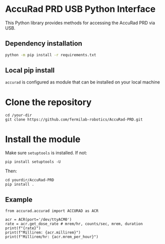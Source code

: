 # AccuRad PRD USB Python Interface

This Python library provides methods for accessing the AccuRad PRD via USB. 

## Dependency installation

```sh
python -m pip install -r requirements.txt
``````

## Local pip install 

`accurad` is configured as module that can be installed on your local machine 

# Clone the repository

```
cd /your-dir
git clone https://github.com/fermilab-robotics/AccuRad-PRD.git
```

# Install the module 

Make sure `setuptools` is installed. If not: 
```
pip install setuptools -U
```
Then:
```
cd yourdir/AccuRad-PRD
pip install .
```


## Example 

```
from accurad.accurad import ACCURAD as ACR

acr = ACR(port='/dev/ttyACM0')
rate = acr.get_dose_rate # mrem/hr, counts/sec, mrem, duration
print(f"{rate}")
print(f"Millirem: {acr.millirem}")
print(f"Millirem/hr: {acr.mrem_per_hour}")

```


